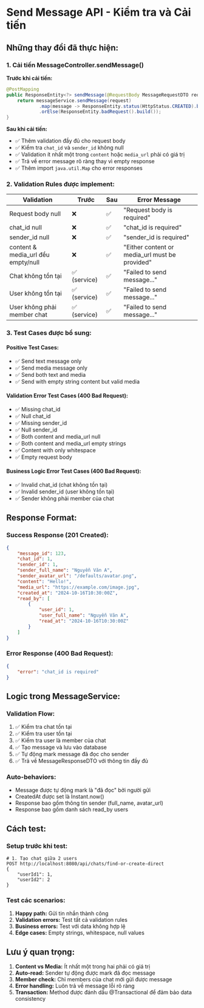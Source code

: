 # Send Message API - Kiểm tra và Cải tiến

## Những thay đổi đã thực hiện:

### 1. **Cải tiến MessageController.sendMessage()**

**Trước khi cải tiến:**
```java
@PostMapping
public ResponseEntity<?> sendMessage(@RequestBody MessageRequestDTO request) {
    return messageService.sendMessage(request)
            .map(message -> ResponseEntity.status(HttpStatus.CREATED).body(message))
            .orElse(ResponseEntity.badRequest().build());
}
```

**Sau khi cải tiến:**
- ✅ Thêm validation đầy đủ cho request body
- ✅ Kiểm tra `chat_id` và `sender_id` không null
- ✅ Validation ít nhất một trong `content` hoặc `media_url` phải có giá trị
- ✅ Trả về error message rõ ràng thay vì empty response
- ✅ Thêm import `java.util.Map` cho error responses

### 2. **Validation Rules được implement:**

| Validation | Trước | Sau | Error Message |
|------------|-------|-----|---------------|
| Request body null | ❌ | ✅ | "Request body is required" |
| chat_id null | ❌ | ✅ | "chat_id is required" |
| sender_id null | ❌ | ✅ | "sender_id is required" |
| content & media_url đều empty/null | ❌ | ✅ | "Either content or media_url must be provided" |
| Chat không tồn tại | ✅ (service) | ✅ | "Failed to send message..." |
| User không tồn tại | ✅ (service) | ✅ | "Failed to send message..." |
| User không phải member chat | ✅ (service) | ✅ | "Failed to send message..." |

### 3. **Test Cases được bổ sung:**

#### **Positive Test Cases:**
- ✅ Send text message only
- ✅ Send media message only  
- ✅ Send both text and media
- ✅ Send with empty string content but valid media

#### **Validation Error Test Cases (400 Bad Request):**
- ✅ Missing chat_id
- ✅ Null chat_id
- ✅ Missing sender_id
- ✅ Null sender_id
- ✅ Both content and media_url null
- ✅ Both content and media_url empty strings
- ✅ Content with only whitespace
- ✅ Empty request body

#### **Business Logic Error Test Cases (400 Bad Request):**
- ✅ Invalid chat_id (chat không tồn tại)
- ✅ Invalid sender_id (user không tồn tại)
- ✅ Sender không phải member của chat

## Response Format:

### **Success Response (201 Created):**
```json
{
    "message_id": 123,
    "chat_id": 1,
    "sender_id": 1,
    "sender_full_name": "Nguyễn Văn A",
    "sender_avatar_url": "/defaults/avatar.png",
    "content": "Hello!",
    "media_url": "https://example.com/image.jpg",
    "created_at": "2024-10-16T10:30:00Z",
    "read_by": [
        {
            "user_id": 1,
            "user_full_name": "Nguyễn Văn A",
            "read_at": "2024-10-16T10:30:00Z"
        }
    ]
}
```

### **Error Response (400 Bad Request):**
```json
{
    "error": "chat_id is required"
}
```

## Logic trong MessageService:

### **Validation Flow:**
1. ✅ Kiểm tra chat tồn tại
2. ✅ Kiểm tra user tồn tại  
3. ✅ Kiểm tra user là member của chat
4. ✅ Tạo message và lưu vào database
5. ✅ Tự động mark message đã đọc cho sender
6. ✅ Trả về MessageResponseDTO với thông tin đầy đủ

### **Auto-behaviors:**
- Message được tự động mark là "đã đọc" bởi người gửi
- CreatedAt được set là Instant.now()
- Response bao gồm thông tin sender (full_name, avatar_url)
- Response bao gồm danh sách read_by users

## Cách test:

### **Setup trước khi test:**
```http
# 1. Tạo chat giữa 2 users
POST http://localhost:8080/api/chats/find-or-create-direct
{
    "userId1": 1,
    "userId2": 2
}
```

### **Test các scenarios:**
1. **Happy path:** Gửi tin nhắn thành công
2. **Validation errors:** Test tất cả validation rules
3. **Business errors:** Test với data không hợp lệ
4. **Edge cases:** Empty strings, whitespace, null values

## Lưu ý quan trọng:

1. **Content vs Media:** Ít nhất một trong hai phải có giá trị
2. **Auto-read:** Sender tự động được mark đã đọc message
3. **Member check:** Chỉ members của chat mới gửi được message
4. **Error handling:** Luôn trả về message lỗi rõ ràng
5. **Transaction:** Method được đánh dấu @Transactional để đảm bảo data consistency